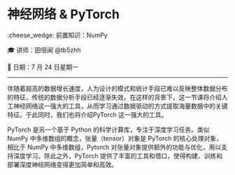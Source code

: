 # 神经网络 & PyTorch

:cheese_wedge: 前置知识：NumPy

:mortar_board: 讲师：田倍闻 @tb5zhh

:date: 日期：7 月 24 日星期一

---

伴随着超高的数据增长速度，人为设计的模式和统计手段已难以反映整体数据分布的特征，传统的数据分析手段已经逐渐失效。在这样的背景下，这一节课将介绍人工神经网络这一强大的工具，从而学习通过数据驱动的方式提取海量数据中的关键特征。于此同时，我们也将介绍PyTorch 这一强大的工具。

PyTorch 是另一个基于 Python 的科学计算库，专注于深度学习任务。类似 NumPy 中多维数组的概念，张量（tensor）对象是 PyTorch 的核心处理对象，相比于 NumPy 中多维数组，Pytorch 对张量对象提供额外的功能与优化，用以支持深度学习。除此之外，PyTorch 提供了丰富的工具和借口，使得构建、训练和部署深度神经网络变得更加简单和高效。